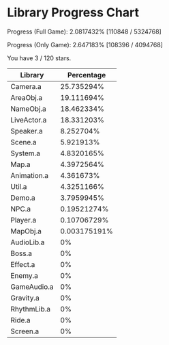 # Library Progress Chart
Progress (Full Game): 2.0817432% [110848 / 5324768]

Progress (Only Game): 2.647183% [108396 / 4094768]

You have 3 / 120 stars.



| Library | Percentage |
| ------------- | ------------- |
| Camera.a | 25.735294% |
| AreaObj.a | 19.111694% |
| NameObj.a | 18.462334% |
| LiveActor.a | 18.331203% |
| Speaker.a | 8.252704% |
| Scene.a | 5.921913% |
| System.a | 4.8320165% |
| Map.a | 4.3972564% |
| Animation.a | 4.361673% |
| Util.a | 4.3251166% |
| Demo.a | 3.7959945% |
| NPC.a | 0.19521274% |
| Player.a | 0.10706729% |
| MapObj.a | 0.003175191% |
| AudioLib.a | 0% |
| Boss.a | 0% |
| Effect.a | 0% |
| Enemy.a | 0% |
| GameAudio.a | 0% |
| Gravity.a | 0% |
| RhythmLib.a | 0% |
| Ride.a | 0% |
| Screen.a | 0% |
